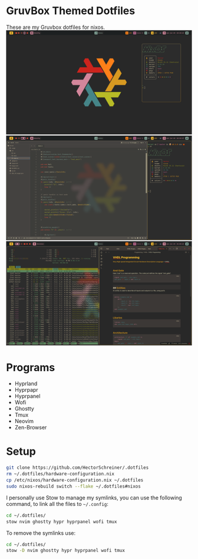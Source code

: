 # GruvBox Themed Dotfiles
These are my Gruvbox dotfiles for nixos. 
![Gruvbox](screenshots/desktop.png)
![Gruvbox](screenshots/desktop_2.png)
![Gruvbox](screenshots/desktop_3.png)

# Programs
- Hyprland
- Hyprpapr
- Hyprpanel
- Wofi
- Ghostty
- Tmux
- Neovim
- Zen-Browser

# Setup
```bash
git clone https://github.com/HectorSchreiner/.dotfiles
rm ~/.dotfiles/hardware-configuration.nix
cp /etc/nixos/hardware-configuration.nix ~/.dotfiles
sudo nixos-rebuild switch --flake ~/.dotfiles#nixos
```
I personally use Stow to manage my symlinks, you can use the following command, to link all the files to `~/.config`:
```bash
cd ~/.dotfiles/
stow nvim ghostty hypr hyprpanel wofi tmux
```

To remove the symlinks use:
```bash
cd ~/.dotfiles/
stow -D nvim ghostty hypr hyprpanel wofi tmux
```
